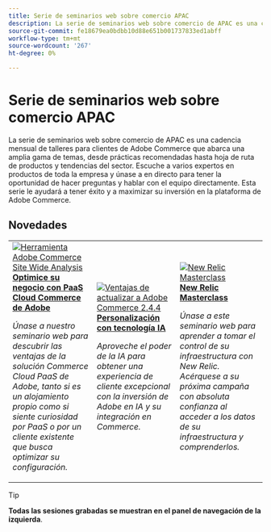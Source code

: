 ```yaml
---
title: Serie de seminarios web sobre comercio APAC
description: La serie de seminarios web sobre comercio de APAC es una cadencia mensual de talleres para clientes de Adobe Commerce que abarca una amplia gama de temas, desde prácticas recomendadas hasta hoja de ruta de productos y tendencias del sector.
source-git-commit: fe18679ea0bdbb10d88e651b001737833ed1abff
workflow-type: tm+mt
source-wordcount: '267'
ht-degree: 0%

---
```


# Serie de seminarios web sobre comercio APAC

La serie de seminarios web sobre comercio de APAC es una cadencia mensual de talleres para clientes de Adobe Commerce que abarca una amplia gama de temas, desde prácticas recomendadas hasta hoja de ruta de productos y tendencias del sector. Escuche a varios expertos en productos de toda la empresa y únase a en directo para tener la oportunidad de hacer preguntas y hablar con el equipo directamente. Esta serie le ayudará a tener éxito y a maximizar su inversión en la plataforma de Adobe Commerce.

## Novedades

<table>
<tr>
  <td>
    <a href="https://experienceleague.adobe.com/docs/events/apac-commerce-recordings/2023/adobes-paas-cloud-commerce.html">
      <img alt="Herramienta Adobe Commerce Site Wide Analysis" src="https://video.tv.adobe.com/v/3419132?format=jpeg" />
    </a>
     <div>
      <a href="https://experienceleague.adobe.com/docs/events/apac-commerce-recordings/2023/adobes-paas-cloud-commerce.html">
        <strong>Optimice su negocio con PaaS Cloud Commerce de Adobe</strong>
      </a>
    </div>
    <p>
    <em>Únase a nuestro seminario web para descubrir las ventajas de la solución Commerce Cloud PaaS de Adobe, tanto si es un alojamiento propio como si siente curiosidad por PaaS o por un cliente existente que busca optimizar su configuración.</em>
    <p>
  </td>
  <td>
    <a href="https://experienceleague.adobe.com/docs/events/apac-commerce-recordings/2023/ai-personalisation.html">
      <img alt="Ventajas de actualizar a Adobe Commerce 2.4.4" src="https://video.tv.adobe.com/v/3419107?format=jpeg" />
    </a>
     <div>
      <a href="https://experienceleague.adobe.com/docs/events/apac-commerce-recordings/2023/ai-personalisation.html">
        <strong>Personalización con tecnología IA</strong>
      </a>
    </div>
    <p>
    <em>Aproveche el poder de la IA para obtener una experiencia de cliente excepcional con la inversión de Adobe en IA y su integración en Commerce.</em>
    <p>
  </td>
  <td>
    <a href="https://experienceleague.adobe.com/docs/events/apac-commerce-recordings/2022/new-relic.html">
      <img alt="New Relic Masterclass" src="https://video.tv.adobe.com/v/345148?format=jpeg" />
    </a>
     <div>
      <a href="https://experienceleague.adobe.com/docs/events/apac-commerce-recordings/2022/new-relic.html">
        <strong>New Relic Masterclass</strong>
      </a>
    </div>
    <p>
    <em>Únase a este seminario web para aprender a tomar el control de su infraestructura con New Relic. Acérquese a su próxima campaña con absoluta confianza al acceder a los datos de su infraestructura y comprenderlos.</em>
    <p>
  </td>  
</tr>
</table>

>[!TIP]
>
>**Todas las sesiones grabadas se muestran en el panel de navegación de la izquierda**.
